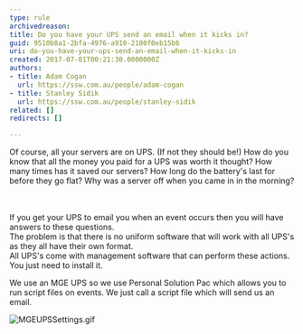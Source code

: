 ```yaml
---
type: rule
archivedreason: 
title: Do you have your UPS send an email when it kicks in?
guid: 9510b8a1-2bfa-4976-a910-2100f0eb15b6
uri: do-you-have-your-ups-send-an-email-when-it-kicks-in
created: 2017-07-01T00:21:30.0000000Z
authors:
- title: Adam Cogan
  url: https://ssw.com.au/people/adam-cogan
- title: Stanley Sidik
  url: https://ssw.com.au/people/stanley-sidik
related: []
redirects: []

---
```



Of course, all your servers are on UPS. (If not they should be!) How do you know that all the money you paid for a UPS was worth it thought? How many times has it saved our servers? How long do the battery's last for before they go flat? Why was a server off when you came in in the morning?<br>
<br><excerpt class='endintro'></excerpt><br>
<p>If you get your UPS to email you when an event occurs then you will have answers to these questions.<br>The problem is that there is no uniform software that will work with all UPS's as they all have their&#160;own&#160;format.<br>All UPS's come with management software that can perform these actions. You just&#160;need&#160;to install it. 
   <br></p><p>We use&#160;an MGE&#160;UPS so we use Personal Solution Pac which allows you to run script files on events. We just call a script file which will send us an email. 
   <br></p><dl class="image"><dt><img src="/PublishingImages/MGEUPSSettings.gif" alt="MGEUPSSettings.gif" />​<br></dt></dl>


